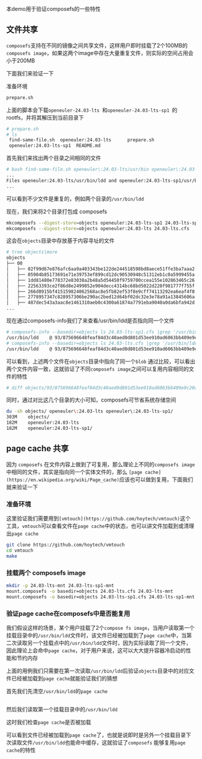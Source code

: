 本demo用于验证composefs的一些特性

## 文件共享
`composefs`支持在不同的镜像之间共享文件，这样用户即时挂载了2个100MB的 `composefs image`，如果这两个image中存在大量重复文件，则实际的空间占用会小于200MB

下面我们来验证一下

准备环境
```bash
prepare.sh
```

上面的脚本会下载`openeuler-24.03-lts `和`openeuler-24.03-lts-sp1 `的 rootfs，并将其解压到当前目录下

```bash
# prepare.sh
# ls
 find-same-file.sh  openeuler:24.03-lts      prepare.sh
 openeuler:24.03-lts-sp1  README.md
```

首先我们来找出两个目录之间相同的文件

```bash
# bash find-same-file.sh openeuler\:24.03-lts/usr/bin openeuler\:24.03-lts-sp1/usr/bin/
...
Files openeuler:24.03-lts/usr/bin/ldd and openeuler:24.03-lts-sp1/usr/bin/ldd are identical
...
```

可以看到不少文件是重复的，例如两个目录的`/usr/bin/ldd`

现在，我们来将2个目录打包成 composefs
```bash
mkcomposefs --digest-store=objects openeuler:24.03-lts-sp1 24.03-lts-sp1.cfs
mkcomposefs --digest-store=objects openeuler:24.03-lts 24.03-lts.cfs
```

这会在`objects`目录中存放基于内容寻址的文件
```bash
# tree objects|more
objects
├── 00
│   ├── 02f99d67e876afc6aa9a403343be122de244518598bd8aece51ffe3ba7aaa2
│   ├── 05904b85173691e71e39753ef899cd12dc90530948c51312eb1c0a5999455a
│   ├── 1dd81480e778372e83038a2b48a5d54450f9759700ccea155e102863465c26
│   ├── 22563393ce2f86d8e2499052e904decc4314bc68bd5022d220f981777f755f
│   ├── 266d8915bf415159824062568ac8e5fb82ef53f8e9cff74113292ea6eaf4f8
│   ├── 2778957347c828957306be290ac2bed12d64bf02dc32e3e78a91a13845606a
│   ├── 487dec543a3aac8e1461310aeb0c4300a61874a7791eba9040a0da6bfa942d
...
```

现在通过composefs-info我们了来查看/usr/bin/ldd是否指向同一个文件

```bash
# composefs-info --basedir=objects ls 24.03-lts-sp1.cfs |grep '/usr/bin/ldd'
/usr/bin/ldd    @ 93/875696648feaf84d3c40aed0d801d53ee910ad6063bb409e9c20a5bb276cfb
# composefs-info --basedir=objects ls 24.03-lts.cfs |grep '/usr/bin/ldd'
/usr/bin/ldd    @ 93/875696648feaf84d3c40aed0d801d53ee910ad6063bb409e9c20a5bb276cfb
```

可以看到，上述两个文件在`objects`目录中指向了同一个`blob`
通过比较，可以看出两个文件内容一致，这就验证了不同`composefs image`之间可以复用内容相同的文件的特性
```bash
# diff objects/93/875696648feaf84d3c40aed0d801d53ee910ad6063bb409e9c20a5bb276cfb openeuler\:24.03-lts/usr/bin/ldd
```

同时，通过对比这几个目录的大小可知，composefs可节省系统存储空间
```bash
du -sh objects/ openeuler\:24.03-lts openeuler\:24.03-lts-sp1/
303M    objects/
182M    openeuler:24.03-lts
182M    openeuler:24.03-lts-sp1/
```


## page cache 共享
因为 `composefs` 在文件内容上做到了可复用，那么理论上不同的`composefs image` 中相同的文件，其实是指向同一个实体文件的，那么 `[page cache](https://en.wikipedia.org/wiki/Page_cache)`应该也可以做到复用，下面我们就来验证一下

### 准备环境
这里验证我们需要用到`[vmtouch](https://github.com/hoytech/vmtouch)`这个工具，`vmtouch`可以查看文件在`page cache`中的状态，也可以讲文件加载到或清理出`page cache`
```bash
git clone https://github.com/hoytech/vmtouch
cd vmtouch
make
```

### 挂载两个 composefs image
```bash
mkdir -p 24.03-lts-mnt 24.03-lts-sp1-mnt
mount.composefs -o basedir=objects 24.03-lts.cfs 24.03-lts-mnt
mount.composefs -o basedir=objects 24.03-lts-sp1.cfs 24.03-lts-sp1-mnt
```

### 验证page cache在composefs中是否能复用
我们假设这样的场景，某个用户挂载了2个`compose fs image`，当用户读取第一个挂载目录中的`/usr/bin/ldd`文件时，该文件已经被加载到了`page cache`中，当第二次读取另一个挂载点中的`/usr/bin/ldd`文件时，因为实际读取了同一个文件，因此理论上会命中`page cache`，对于用户来说，这可以大大提升容器冷启动的性能和节约内存

上面的用例我们只需要在第一次读取`/usr/bin/ldd`后验证`objects`目录中的对应文件已经被加载到`page cache`就能验证我们的猜想

首先我们先清空`/usr/bin/ldd`的`page cache`
```bash

```

然后我们读取第一个挂载目录中的`/usr/bin/ldd`

这时我们检查`page cache`是否被加载

可以看到文件已经被加载到`page cache`了，也就是说即时是另外一个挂载目录下次读取文件`/usr/bin/ldd`也能命中缓存，这就验证了`composefs` 能够复用`page cache`的特性
